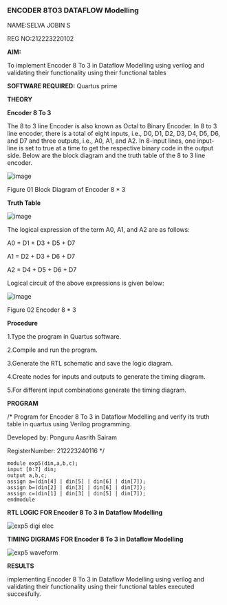 ### ENCODER 8TO3 DATAFLOW Modelling
NAME:SELVA JOBIN S

REG NO:212223220102

**AIM:**

To implement  Encoder 8 To 3 in Dataflow Modelling using verilog and validating their functionality using their functional tables

**SOFTWARE REQUIRED:** Quartus prime

**THEORY**

**Encoder 8 To 3**

The 8 to 3 line Encoder is also known as Octal to Binary Encoder. In 8 to 3 line encoder, there is a total of eight inputs, i.e., D0, D1, D2, D3, D4, D5, D6, and D7 and three outputs, i.e., A0, A1, and A2. In 8-input lines, one input-line is set to true at a time to get the respective binary code in the output side. Below are the block diagram and the truth table of the 8 to 3 line encoder.

![image](https://github.com/naavaneetha/ENCODER8TO3DATAFLOW/assets/154305477/0bc242c1-eb9e-4c47-afe5-30428470efc3)

Figure 01  Block Diagram of Encoder 8 * 3

**Truth Table**

![image](https://github.com/naavaneetha/ENCODER8TO3DATAFLOW/assets/154305477/35496b14-ae6e-4cd1-9abd-d6736b576575)

The logical expression of the term A0, A1, and A2 are as follows:

A0 = D1 + D3 + D5 + D7

A1 = D2 + D3 + D6 + D7

A2 = D4 + D5 + D6 + D7

Logical circuit of the above expressions is given below:

![image](https://github.com/naavaneetha/ENCODER8TO3DATAFLOW/assets/154305477/95acaee6-c873-4c75-89eb-ef09fb158053)

Figure 02  Encoder 8 * 3

**Procedure**

1.Type the program in Quartus software.

2.Compile and run the program.

3.Generate the RTL schematic and save the logic diagram.

4.Create nodes for inputs and outputs to generate the timing diagram.

5.For different input combinations generate the timing diagram.

**PROGRAM**

/* Program for Encoder 8 To 3 in Dataflow Modelling and verify its truth table in quartus using Verilog programming. 

Developed by: Ponguru Aasrith Sairam

RegisterNumber: 212223240116
*/
```
module exp5(din,a,b,c);
input [0:7] din;
output a,b,c;
assign a=(din[4] | din[5] | din[6] | din[7]);
assign b=(din[2] | din[3] | din[6] | din[7]);
assign c=(din[1] | din[3] | din[5] | din[7]);
endmodule
```

**RTL LOGIC FOR Encoder 8 To 3 in Dataflow Modelling**


![exp5 digi elec](https://github.com/user-attachments/assets/bbc9d928-50d1-4277-8da0-b31e6b906a02)


**TIMING DIGRAMS FOR Encoder 8 To 3 in Dataflow Modelling**


![exp5 waveform](https://github.com/user-attachments/assets/bc20fdd8-9fbf-47a1-be29-5472716cbc01)



**RESULTS**



implementing Encoder 8 To 3 in Dataflow Modelling using verilog and validating their functionality using their functional tables executed succesfully.




